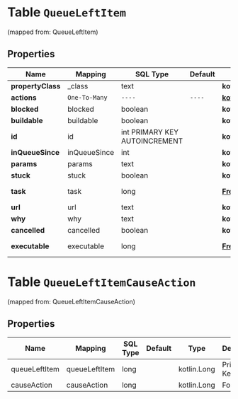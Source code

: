 
# Table `QueueLeftItem`
(mapped from: QueueLeftItem)

## Properties
Name | Mapping | SQL Type | Default | Type | Description | Notes
---- | ------- | -------- | ------- | ---- | ----------- | -----
**propertyClass** | _class | text |  | **kotlin.String** |  |  [optional]
**actions** | `One-To-Many` | `----` | `----`  | [**kotlin.Array&lt;CauseAction&gt;**](CauseAction.md) |  |  [optional]
**blocked** | blocked | boolean |  | **kotlin.Boolean** |  |  [optional]
**buildable** | buildable | boolean |  | **kotlin.Boolean** |  |  [optional]
**id** | id | int PRIMARY KEY AUTOINCREMENT |  | **kotlin.Int** |  |  [optional]
**inQueueSince** | inQueueSince | int |  | **kotlin.Int** |  |  [optional]
**params** | params | text |  | **kotlin.String** |  |  [optional]
**stuck** | stuck | boolean |  | **kotlin.Boolean** |  |  [optional]
**task** | task | long |  | [**FreeStyleProject**](FreeStyleProject.md) |  |  [optional] [foreignkey]
**url** | url | text |  | **kotlin.String** |  |  [optional]
**why** | why | text |  | **kotlin.String** |  |  [optional]
**cancelled** | cancelled | boolean |  | **kotlin.Boolean** |  |  [optional]
**executable** | executable | long |  | [**FreeStyleBuild**](FreeStyleBuild.md) |  |  [optional] [foreignkey]



# **Table `QueueLeftItemCauseAction`**
(mapped from: QueueLeftItemCauseAction)

## Properties
Name | Mapping | SQL Type | Default | Type | Description | Notes
---- | ------- | -------- | ------- | ---- | ----------- | -----
queueLeftItem | queueLeftItem | long | | kotlin.Long | Primary Key | *one*
causeAction | causeAction | long | | kotlin.Long | Foreign Key | *many*














